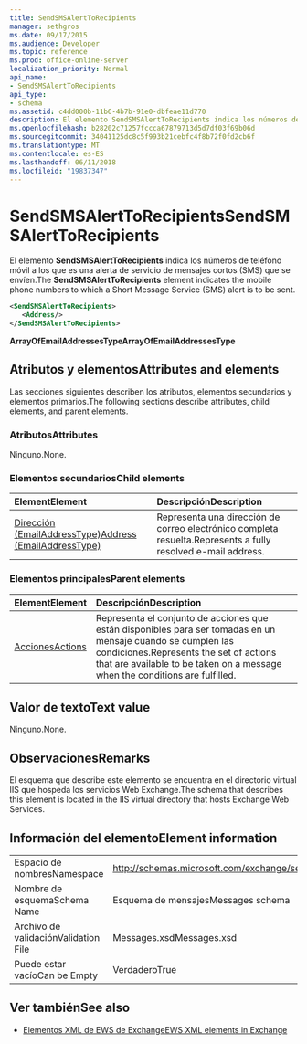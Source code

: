 ```yaml
---
title: SendSMSAlertToRecipients
manager: sethgros
ms.date: 09/17/2015
ms.audience: Developer
ms.topic: reference
ms.prod: office-online-server
localization_priority: Normal
api_name:
- SendSMSAlertToRecipients
api_type:
- schema
ms.assetid: c4dd000b-11b6-4b7b-91e0-dbfeae11d770
description: El elemento SendSMSAlertToRecipients indica los números de teléfono móvil a los que es una alerta de servicio de mensajes cortos (SMS) que se envíen.
ms.openlocfilehash: b28202c71257fccca67879713d5d7df03f69b06d
ms.sourcegitcommit: 34041125dc8c5f993b21cebfc4f8b72f0fd2cb6f
ms.translationtype: MT
ms.contentlocale: es-ES
ms.lasthandoff: 06/11/2018
ms.locfileid: "19837347"
---
```

# <a name="sendsmsalerttorecipients"></a><span data-ttu-id="be521-103">SendSMSAlertToRecipients</span><span class="sxs-lookup"><span data-stu-id="be521-103">SendSMSAlertToRecipients</span></span>

<span data-ttu-id="be521-104">El elemento **SendSMSAlertToRecipients** indica los números de teléfono móvil a los que es una alerta de servicio de mensajes cortos (SMS) que se envíen.</span><span class="sxs-lookup"><span data-stu-id="be521-104">The **SendSMSAlertToRecipients** element indicates the mobile phone numbers to which a Short Message Service (SMS) alert is to be sent.</span></span> 
  
```XML
<SendSMSAlertToRecipients>
   <Address/>
</SendSMSAlertToRecipients>
```

 <span data-ttu-id="be521-105">**ArrayOfEmailAddressesType**</span><span class="sxs-lookup"><span data-stu-id="be521-105">**ArrayOfEmailAddressesType**</span></span>
## <a name="attributes-and-elements"></a><span data-ttu-id="be521-106">Atributos y elementos</span><span class="sxs-lookup"><span data-stu-id="be521-106">Attributes and elements</span></span>

<span data-ttu-id="be521-107">Las secciones siguientes describen los atributos, elementos secundarios y elementos primarios.</span><span class="sxs-lookup"><span data-stu-id="be521-107">The following sections describe attributes, child elements, and parent elements.</span></span>
  
### <a name="attributes"></a><span data-ttu-id="be521-108">Atributos</span><span class="sxs-lookup"><span data-stu-id="be521-108">Attributes</span></span>

<span data-ttu-id="be521-109">Ninguno.</span><span class="sxs-lookup"><span data-stu-id="be521-109">None.</span></span>
  
### <a name="child-elements"></a><span data-ttu-id="be521-110">Elementos secundarios</span><span class="sxs-lookup"><span data-stu-id="be521-110">Child elements</span></span>

|<span data-ttu-id="be521-111">**Element**</span><span class="sxs-lookup"><span data-stu-id="be521-111">**Element**</span></span>|<span data-ttu-id="be521-112">**Descripción**</span><span class="sxs-lookup"><span data-stu-id="be521-112">**Description**</span></span>|
|:-----|:-----|
|[<span data-ttu-id="be521-113">Dirección (EmailAddressType)</span><span class="sxs-lookup"><span data-stu-id="be521-113">Address (EmailAddressType)</span></span>](address-emailaddresstype.md) <br/> |<span data-ttu-id="be521-114">Representa una dirección de correo electrónico completa resuelta.</span><span class="sxs-lookup"><span data-stu-id="be521-114">Represents a fully resolved e-mail address.</span></span>  <br/> |
   
### <a name="parent-elements"></a><span data-ttu-id="be521-115">Elementos principales</span><span class="sxs-lookup"><span data-stu-id="be521-115">Parent elements</span></span>

|<span data-ttu-id="be521-116">**Element**</span><span class="sxs-lookup"><span data-stu-id="be521-116">**Element**</span></span>|<span data-ttu-id="be521-117">**Descripción**</span><span class="sxs-lookup"><span data-stu-id="be521-117">**Description**</span></span>|
|:-----|:-----|
|[<span data-ttu-id="be521-118">Acciones</span><span class="sxs-lookup"><span data-stu-id="be521-118">Actions</span></span>](actions.md) <br/> |<span data-ttu-id="be521-119">Representa el conjunto de acciones que están disponibles para ser tomadas en un mensaje cuando se cumplen las condiciones.</span><span class="sxs-lookup"><span data-stu-id="be521-119">Represents the set of actions that are available to be taken on a message when the conditions are fulfilled.</span></span>  <br/> |
   
## <a name="text-value"></a><span data-ttu-id="be521-120">Valor de texto</span><span class="sxs-lookup"><span data-stu-id="be521-120">Text value</span></span>

<span data-ttu-id="be521-121">Ninguno.</span><span class="sxs-lookup"><span data-stu-id="be521-121">None.</span></span>
  
## <a name="remarks"></a><span data-ttu-id="be521-122">Observaciones</span><span class="sxs-lookup"><span data-stu-id="be521-122">Remarks</span></span>

<span data-ttu-id="be521-123">El esquema que describe este elemento se encuentra en el directorio virtual IIS que hospeda los servicios Web Exchange.</span><span class="sxs-lookup"><span data-stu-id="be521-123">The schema that describes this element is located in the IIS virtual directory that hosts Exchange Web Services.</span></span>
  
## <a name="element-information"></a><span data-ttu-id="be521-124">Información del elemento</span><span class="sxs-lookup"><span data-stu-id="be521-124">Element information</span></span>

|||
|:-----|:-----|
|<span data-ttu-id="be521-125">Espacio de nombres</span><span class="sxs-lookup"><span data-stu-id="be521-125">Namespace</span></span>  <br/> |http://schemas.microsoft.com/exchange/services/2006/messages  <br/> |
|<span data-ttu-id="be521-126">Nombre de esquema</span><span class="sxs-lookup"><span data-stu-id="be521-126">Schema Name</span></span>  <br/> |<span data-ttu-id="be521-127">Esquema de mensajes</span><span class="sxs-lookup"><span data-stu-id="be521-127">Messages schema</span></span>  <br/> |
|<span data-ttu-id="be521-128">Archivo de validación</span><span class="sxs-lookup"><span data-stu-id="be521-128">Validation File</span></span>  <br/> |<span data-ttu-id="be521-129">Messages.xsd</span><span class="sxs-lookup"><span data-stu-id="be521-129">Messages.xsd</span></span>  <br/> |
|<span data-ttu-id="be521-130">Puede estar vacío</span><span class="sxs-lookup"><span data-stu-id="be521-130">Can be Empty</span></span>  <br/> |<span data-ttu-id="be521-131">Verdadero</span><span class="sxs-lookup"><span data-stu-id="be521-131">True</span></span>  <br/> |
   
## <a name="see-also"></a><span data-ttu-id="be521-132">Ver también</span><span class="sxs-lookup"><span data-stu-id="be521-132">See also</span></span>



- [<span data-ttu-id="be521-133">Elementos XML de EWS de Exchange</span><span class="sxs-lookup"><span data-stu-id="be521-133">EWS XML elements in Exchange</span></span>](ews-xml-elements-in-exchange.md)


